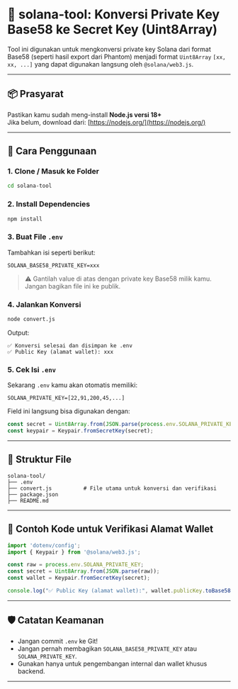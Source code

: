# 🔐 solana-tool: Konversi Private Key Base58 ke Secret Key (Uint8Array)

Tool ini digunakan untuk mengkonversi private key Solana dari format Base58 (seperti hasil export dari Phantom) menjadi format `Uint8Array` `[xx, xx, ...]` yang dapat digunakan langsung oleh `@solana/web3.js`.

---

## 📦 Prasyarat

Pastikan kamu sudah meng-install **Node.js versi 18+**  
Jika belum, download dari: [https://nodejs.org/](https://nodejs.org/)

---

## 🚀 Cara Penggunaan

### 1. Clone / Masuk ke Folder

```bash
cd solana-tool
```

### 2. Install Dependencies

```bash
npm install
```

### 3. Buat File `.env`

Tambahkan isi seperti berikut:

```env
SOLANA_BASE58_PRIVATE_KEY=xxx
```

> ⚠️ Gantilah value di atas dengan private key Base58 milik kamu. Jangan bagikan file ini ke publik.

### 4. Jalankan Konversi

```bash
node convert.js
```

Output:

```
✅ Konversi selesai dan disimpan ke .env
✅ Public Key (alamat wallet): xxx
```

### 5. Cek Isi `.env`

Sekarang `.env` kamu akan otomatis memiliki:

```env
SOLANA_PRIVATE_KEY=[22,91,200,45,...]
```

Field ini langsung bisa digunakan dengan:

```js
const secret = Uint8Array.from(JSON.parse(process.env.SOLANA_PRIVATE_KEY));
const keypair = Keypair.fromSecretKey(secret);
```

---

## 📁 Struktur File

```
solana-tool/
├── .env
├── convert.js          # File utama untuk konversi dan verifikasi
├── package.json
├── README.md
```

---

## 🧪 Contoh Kode untuk Verifikasi Alamat Wallet

```js
import 'dotenv/config';
import { Keypair } from '@solana/web3.js';

const raw = process.env.SOLANA_PRIVATE_KEY;
const secret = Uint8Array.from(JSON.parse(raw));
const wallet = Keypair.fromSecretKey(secret);

console.log("✅ Public Key (alamat wallet):", wallet.publicKey.toBase58());
```

---

## 🛡️ Catatan Keamanan

- Jangan commit `.env` ke Git!
- Jangan pernah membagikan `SOLANA_BASE58_PRIVATE_KEY` atau `SOLANA_PRIVATE_KEY`.
- Gunakan hanya untuk pengembangan internal dan wallet khusus backend.

---
